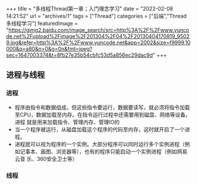 +++
title = "多线程Thread第一章；入门理念学习"
date = "2022-02-08 14:21:52"
url = "archives/1"
tags = ["Thread"]
categories = ["后端","Thread多线程学习"]
featuredImage = "https://gimg2.baidu.com/image_search/src=http%3A%2F%2Fwww.yuncode.net%2Fupload%2Fimage%2F201304%2F04%2F20130404170819_95029.jpg&refer=http%3A%2F%2Fwww.yuncode.net&app=2002&size=f9999,10000&q=a80&n=0&g=0n&fmt=jpeg?sec=1647003374&t=8fb27e35b54cbfc53d5a856ec29dac9d"
+++

## 进程与线程 ##

### 进程 ###

- 程序由指令和数据组成，但这些指令要运行，数据要读写，就必须将指令加载至CPU，数据加载至内存。在指令运行过程中还需要用到磁盘、网络等设备。进程
就是用来加载指令、管理内存、管理IO的
- 当一个程序被运行，从磁盘加载这个程序的代码至内存，这时就开启了一个进程。
- 进程就可以视为程序的一个实例。大部分程序可以同时运行多个实例进程（例如记事本、画图、浏览器等），也有的程序只能启动一个实例进程（例如网易云音
乐、360安全卫士等）

### 线程 ###



